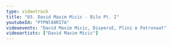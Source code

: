 ```yaml
---
type: videotrack
title: "03. David Maxim Micic - Bilo Pt. I"
youtubeId: "PfPNl88RI7A"
videoevents: "David Maxim Micic, DispersE, Plini в Patronaat"
videoartists: ["David Maxim Micic"]
---
```


